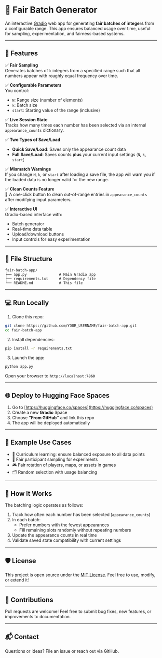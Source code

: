 # 🎲 Fair Batch Generator

An interactive [Gradio](https://gradio.app/) web app for generating **fair batches of integers** from a configurable range. This app ensures balanced usage over time, useful for sampling, experimentation, and fairness-based systems.

---

## 🚀 Features

✅ **Fair Sampling**  
Generates batches of `k` integers from a specified range such that all numbers appear with roughly equal frequency over time.

✅ **Configurable Parameters**  
You control:
- `N`: Range size (number of elements)
- `k`: Batch size
- `start`: Starting value of the range (inclusive)

✅ **Live Session State**  
Tracks how many times each number has been selected via an internal `appearance_counts` dictionary.

✅ **Two Types of Save/Load**  
- **Quick Save/Load**: Saves only the appearance count data  
- **Full Save/Load**: Saves counts **plus** your current input settings (`N`, `k`, `start`)

✅ **Mismatch Warnings**  
If you change `N`, `k`, or `start` after loading a save file, the app will warn you if the loaded data is no longer valid for the new range.

✅ **Clean Counts Feature**  
🧹 A one-click button to clean out-of-range entries in `appearance_counts` after modifying input parameters.

✅ **Interactive UI**  
Gradio-based interface with:
- Batch generator
- Real-time data table
- Upload/download buttons
- Input controls for easy experimentation

---

## 📁 File Structure

```
fair-batch-app/
├── app.py               # Main Gradio app
├── requirements.txt     # Dependency file
└── README.md            # This file
```

---

## 💻 Run Locally

1. Clone this repo:

```bash
git clone https://github.com/YOUR_USERNAME/fair-batch-app.git
cd fair-batch-app
```

2. Install dependencies:

```bash
pip install -r requirements.txt
```

3. Launch the app:

```bash
python app.py
```

Open your browser to `http://localhost:7860`

---

## 🌐 Deploy to Hugging Face Spaces

1. Go to [https://huggingface.co/spaces](https://huggingface.co/spaces)
2. Create a new **Gradio** Space
3. Choose **“From GitHub”** and link this repo
4. The app will be deployed automatically

---

## 🔬 Example Use Cases

- 🧠 Curriculum learning: ensure balanced exposure to all data points
- 🧪 Fair participant sampling for experiments
- 🎮 Fair rotation of players, maps, or assets in games
- 🗂️ Random selection with usage balancing

---

## 📘 How It Works

The batching logic operates as follows:

1. Track how often each number has been selected (`appearance_counts`)
2. In each batch:
   - Prefer numbers with the fewest appearances
   - Fill remaining slots randomly without repeating numbers
3. Update the appearance counts in real time
4. Validate saved state compatibility with current settings

---

## 🛡️ License

This project is open source under the [MIT License](LICENSE). Feel free to use, modify, or extend it!

---

## 🤝 Contributions

Pull requests are welcome! Feel free to submit bug fixes, new features, or improvements to documentation.

---

## 📬 Contact

Questions or ideas? File an issue or reach out via GitHub.